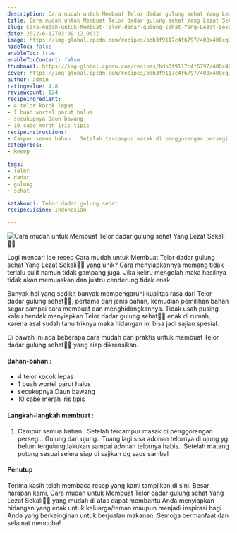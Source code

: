 ```yaml
---
description: Cara mudah untuk Membuat Telor dadar gulung sehat Yang Lezat Sekali"
title: Cara mudah untuk Membuat Telor dadar gulung sehat Yang Lezat Sekali
slug: Cara-mudah-untuk-Membuat-Telor-dadar-gulung-sehat-Yang-Lezat-Sekali
date: 2022-6-12T03:09:12.063Z
image: https://img-global.cpcdn.com/recipes/bdb3f9117c4f6797/400x400cq70/photo.jpg
hideToc: false
enableToc: true
enableTocContent: false
thumbnail: https://img-global.cpcdn.com/recipes/bdb3f9117c4f6797/400x400cq70/photo.jpg
cover: https://img-global.cpcdn.com/recipes/bdb3f9117c4f6797/400x400cq70/photo.jpg
author: admin
ratingvalue: 4.8
reviewcount: 124
recipeingredient:
- 4 telor kocok lepas
- 1 buah wortel parut halus
- secukupnya Daun bawang
- 10 cabe merah iris tipis
recipeinstructions:
- Campur semua bahan.. Setelah tercampur masak di penggorengan persegi.. Gulung dari ujung.. Tuang lagi sisa adonan telornya di ujung yg belum tergulung,lakukan sampai adonan telornya habis.. Setelah matang potong sesuai selera siap di sajikan dg saos sambal
categories:
- Resep

tags:
- Telor
- dadar
- gulung
- sehat

katakunci: Telor dadar gulung sehat
recipecuisine: Indonesian

---
```


![Cara mudah untuk Membuat Telor dadar gulung sehat Yang Lezat Sekali👩‍🍳](https://img-global.cpcdn.com/recipes/bdb3f9117c4f6797/400x400cq70/photo.jpg)

Lagi mencari ide resep Cara mudah untuk Membuat Telor dadar gulung sehat Yang Lezat Sekali👩‍🍳 yang unik? Cara menyiapkannya memang tidak terlalu sulit namun tidak gampang juga. Jika keliru mengolah maka hasilnya tidak akan memuaskan dan justru cenderung tidak enak.

Banyak hal yang sedikit banyak mempengaruhi kualitas rasa dari Telor dadar gulung sehat👩‍🍳, pertama dari jenis bahan, kemudian pemilihan bahan segar sampai cara membuat dan menghidangkannya. Tidak usah pusing kalau hendak menyiapkan Telor dadar gulung sehat👩‍🍳 enak di rumah, karena asal sudah tahu triknya maka hidangan ini bisa jadi sajian spesial.

Di bawah ini ada beberapa cara mudah dan praktis untuk membuat Telor dadar gulung sehat👩‍🍳 yang siap dikreasikan.

<!--inarticleads1-->

#### Bahan-bahan :

- 4 telor kocok lepas
- 1 buah wortel parut halus
- secukupnya Daun bawang
- 10 cabe merah iris tipis

<!--inarticleads2-->

#### Langkah-langkah membuat :

1. Campur semua bahan.. Setelah tercampur masak di penggorengan persegi.. Gulung dari ujung.. Tuang lagi sisa adonan telornya di ujung yg belum tergulung,lakukan sampai adonan telornya habis.. Setelah matang potong sesuai selera siap di sajikan dg saos sambal

#### Penutup

Terima kasih telah membaca resep yang kami tampilkan di sini. Besar harapan kami, Cara mudah untuk Membuat Telor dadar gulung sehat Yang Lezat Sekali👩‍🍳 yang mudah di atas dapat membantu Anda menyiapkan hidangan yang enak untuk keluarga/teman maupun menjadi inspirasi bagi Anda yang berkeinginan untuk berjualan makanan. Semoga bermanfaat dan selamat mencoba!